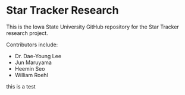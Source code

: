 # Star Tracker Research
This is the Iowa State University GitHub repository for the Star Tracker research project.

Contributors include:
  - Dr. Dae-Young Lee
  - Jun Maruyama
  - Heemin Seo
  - William Roehl

this is a test